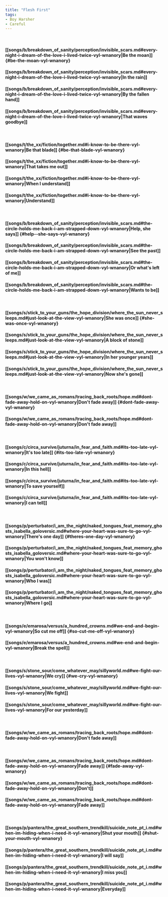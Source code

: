 ```yaml
---
title: "Flesh First"
tags:
- Boy Harsher
- Careful
---
```

&nbsp;
#### [[songs/b/breakdown_of_sanity/perception/invisible_scars.md#every-night-i-dream-of-the-love-i-lived-twice-vyl-wnanory|Be the moan]] {#be-the-moan-vyl-wnanory}
#### [[songs/b/breakdown_of_sanity/perception/invisible_scars.md#every-night-i-dream-of-the-love-i-lived-twice-vyl-wnanory|In the rain]]
#### [[songs/b/breakdown_of_sanity/perception/invisible_scars.md#every-night-i-dream-of-the-love-i-lived-twice-vyl-wnanory|By the fallen hand]]
#### [[songs/b/breakdown_of_sanity/perception/invisible_scars.md#every-night-i-dream-of-the-love-i-lived-twice-vyl-wnanory|That waves goodbye]]
&nbsp;
#### [[songs/t/the_xx/fiction/together.md#i-know-to-be-there-vyl-wnanory|Be that blade]] {#be-that-blade-vyl-wnanory}
#### [[songs/t/the_xx/fiction/together.md#i-know-to-be-there-vyl-wnanory|That takes me out]]
#### [[songs/t/the_xx/fiction/together.md#i-know-to-be-there-vyl-wnanory|When I understand]]
#### [[songs/t/the_xx/fiction/together.md#i-know-to-be-there-vyl-wnanory|Understand]]
&nbsp;
#### [[songs/b/breakdown_of_sanity/perception/invisible_scars.md#the-circle-holds-me-back-i-am-strapped-down-vyl-wnanory|Help,  she says]] {#help--she-says-vyl-wnanory}
#### [[songs/b/breakdown_of_sanity/perception/invisible_scars.md#the-circle-holds-me-back-i-am-strapped-down-vyl-wnanory|See the past]]
#### [[songs/b/breakdown_of_sanity/perception/invisible_scars.md#the-circle-holds-me-back-i-am-strapped-down-vyl-wnanory|Or what's left of me]]
#### [[songs/b/breakdown_of_sanity/perception/invisible_scars.md#the-circle-holds-me-back-i-am-strapped-down-vyl-wnanory|Wants to be]]
&nbsp;
#### [[songs/s/stick_to_your_guns/the_hope_division/where_the_sun_never_sleeps.md#just-look-at-the-view-vyl-wnanory|She was once]] {#she-was-once-vyl-wnanory}
#### [[songs/s/stick_to_your_guns/the_hope_division/where_the_sun_never_sleeps.md#just-look-at-the-view-vyl-wnanory|A block of stone]]
#### [[songs/s/stick_to_your_guns/the_hope_division/where_the_sun_never_sleeps.md#just-look-at-the-view-vyl-wnanory|In her younger years]]
#### [[songs/s/stick_to_your_guns/the_hope_division/where_the_sun_never_sleeps.md#just-look-at-the-view-vyl-wnanory|Now she's gone]]
&nbsp;
#### [[songs/w/we_came_as_romans/tracing_back_roots/hope.md#dont-fade-away-hold-on-vyl-wnanory|Don't fade away]] {#dont-fade-away-vyl-wnanory}
#### [[songs/w/we_came_as_romans/tracing_back_roots/hope.md#dont-fade-away-hold-on-vyl-wnanory|Don't fade away]]
&nbsp;
#### [[songs/c/circa_survive/juturna/in_fear_and_faith.md#its-too-late-vyl-wnanory|It's too late]] {#its-too-late-vyl-wnanory}
#### [[songs/c/circa_survive/juturna/in_fear_and_faith.md#its-too-late-vyl-wnanory|In this hell]]
#### [[songs/c/circa_survive/juturna/in_fear_and_faith.md#its-too-late-vyl-wnanory|To save yourself]]
#### [[songs/c/circa_survive/juturna/in_fear_and_faith.md#its-too-late-vyl-wnanory|I can tell]]
&nbsp;
#### [[songs/p/perturbator/i_am_the_night/naked_tongues_feat_memory_ghosts_isabella_goloversic.md#where-your-heart-was-sure-to-go-vyl-wnanory|There's one day]] {#theres-one-day-vyl-wnanory}
#### [[songs/p/perturbator/i_am_the_night/naked_tongues_feat_memory_ghosts_isabella_goloversic.md#where-your-heart-was-sure-to-go-vyl-wnanory|You won't know]]
#### [[songs/p/perturbator/i_am_the_night/naked_tongues_feat_memory_ghosts_isabella_goloversic.md#where-your-heart-was-sure-to-go-vyl-wnanory|Who I was]]
#### [[songs/p/perturbator/i_am_the_night/naked_tongues_feat_memory_ghosts_isabella_goloversic.md#where-your-heart-was-sure-to-go-vyl-wnanory|Where I go]]
&nbsp;
#### [[songs/e/emarosa/versus/a_hundred_crowns.md#we-end-and-begin-vyl-wnanory|So cut me off]] {#so-cut-me-off-vyl-wnanory}
#### [[songs/e/emarosa/versus/a_hundred_crowns.md#we-end-and-begin-vyl-wnanory|Break the spell]]
&nbsp;
#### [[songs/s/stone_sour/come_whatever_may/sillyworld.md#we-fight-our-lives-vyl-wnanory|We cry]] {#we-cry-vyl-wnanory}
#### [[songs/s/stone_sour/come_whatever_may/sillyworld.md#we-fight-our-lives-vyl-wnanory|We fight]]
#### [[songs/s/stone_sour/come_whatever_may/sillyworld.md#we-fight-our-lives-vyl-wnanory|For our yesterday]]
&nbsp;
#### [[songs/w/we_came_as_romans/tracing_back_roots/hope.md#dont-fade-away-hold-on-vyl-wnanory|Don't fade away]]
&nbsp;
#### [[songs/w/we_came_as_romans/tracing_back_roots/hope.md#dont-fade-away-hold-on-vyl-wnanory|Fade away]] {#fade-away-vyl-wnanory}
#### [[songs/w/we_came_as_romans/tracing_back_roots/hope.md#dont-fade-away-hold-on-vyl-wnanory|Don't]]
#### [[songs/w/we_came_as_romans/tracing_back_roots/hope.md#dont-fade-away-hold-on-vyl-wnanory|Fade away]]
&nbsp;
#### [[songs/p/pantera/the_great_southern_trendkill/suicide_note_pt_i.md#when-im-hiding-when-i-need-it-vyl-wnanory|Shut your mouth]] {#shut-your-mouth-vyl-wnanory}
#### [[songs/p/pantera/the_great_southern_trendkill/suicide_note_pt_i.md#when-im-hiding-when-i-need-it-vyl-wnanory|I will say]]
#### [[songs/p/pantera/the_great_southern_trendkill/suicide_note_pt_i.md#when-im-hiding-when-i-need-it-vyl-wnanory|I miss you]]
#### [[songs/p/pantera/the_great_southern_trendkill/suicide_note_pt_i.md#when-im-hiding-when-i-need-it-vyl-wnanory|Everyday]]
